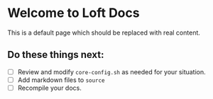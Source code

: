 # Welcome to Loft Docs

This is a default page which should be replaced with real content.

## Do these things next:

- [ ] Review and modify `core-config.sh` as needed for your situation.
- [ ] Add markdown files to `source`
- [ ] Recompile your docs.
